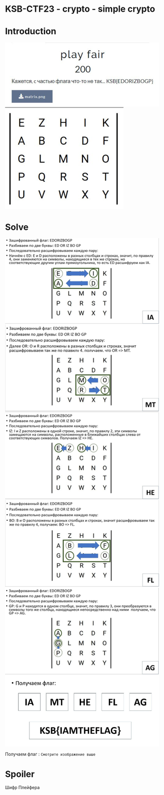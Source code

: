 # KSB-CTF23 - crypto - simple crypto


# Introduction

![](../images/pl1.jpeg)
![](../images/pl2.jpeg)


# Solve

![](../images/play_fair1.jpeg)
![](../images/play_fair2.jpeg)
![](../images/play_fair3.jpeg)
![](../images/play_fair4.jpeg)
![](../images/play_fair5.jpeg)
![](../images/play_fair6.jpeg)

Получаем флаг : `Смотрите изображение выше` 


# Spoiler

Шифр Плейфера